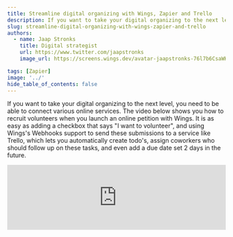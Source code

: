 ```yaml
---
title: Streamline digital organizing with Wings, Zapier and Trello
description: If you want to take your digital organizing to the next level, you need to be able to connect various online services.
slug: streamline-digital-organizing-with-wings-zapier-and-trello
authors:
  - name: Jaap Stronks
    title: Digital strategist
    url: https://www.twitter.com/jaapstronks
    image_url: https://screens.wings.dev/avatar-jaapstronks-76l7b6CsaWHRsbsqQ7OPIMlleZSbv3I5r3KV6w5Wx7GmVr0ozCnQgQHwNUGbG9XPu2RyFo18h6Duq2KSUWo9tOcJupIyh7A7e09m.jpeg

tags: [Zapier]
image: '../'
hide_table_of_contents: false
---
```


If you want to take your digital organizing to the next level, you need to be able to connect various online services. The video below shows you how to recruit volunteers when you launch an online petition with Wings. It is as easy as adding a checkbox that says "I want to volunteer", and using Wings's Webhooks support to send these submissions to a service like Trello, which lets you automatically create todo's, assign coworkers who should follow up on these tasks, and even add a due date set 2 days in the future.

<div class="video-container">
<iframe src="https://www.youtube.com/embed/UKFcdytuA2o" frameborder="0" allowfullscreen width="100%"></iframe>

</div>
